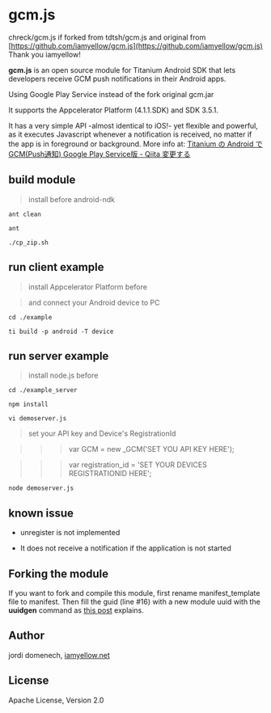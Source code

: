 # gcm.js

chreck/gcm.js if forked from tdtsh/gcm.js and original from [https://github.com/iamyellow/gcm.js](https://github.com/iamyellow/gcm.js)
Thank you iamyellow!

**gcm.js** is an open source module for Titanium Android SDK that lets developers receive GCM push notifications in their Android apps.

Using Google Play Service instead of the fork original gcm.jar 

It supports the Appcelerator Platform (4.1.1.SDK) and SDK 3.5.1.

It has a very simple API -almost identical to iOS!- yet flexible and powerful, as it executes Javascript whenever a notification is received, no matter if the app is in foreground or background. More info at:
[Titanium の Android で GCM(Push通知) Google Play Service版 - Qiita 変更する](http://qiita.com/hntn/items/a83072e441ccf4fc715c)


## build module

> install before android-ndk

```
ant clean

ant

./cp_zip.sh
```


## run client example

> install Appcelerator Platform before

> and connect your Android device to PC

```
cd ./example

ti build -p android -T device
```


## run server example

> install node.js before

```
cd ./example_server

npm install

vi demoserver.js
```

> set your API key and Device's RegistrationId

>>>	var GCM = new _GCM('SET YOU API KEY HERE');

>>>	var registration_id = 'SET YOUR DEVICES REGISTRATIONID HERE';


```
node demoserver.js
```



## known issue

- unregister is not implemented

- It does not receive a notification if the application is not started


## Forking the module

If you want to fork and compile this module, first rename manifest_template file to manifest.
Then fill the guid (line #16) with a new module uuid with the **uuidgen** command as [this post](http://developer.appcelerator.com/blog/2011/09/module-verification.html) explains.

## Author

jordi domenech, [iamyellow.net](http://iamyellow.net)

## License

Apache License, Version 2.0
